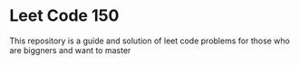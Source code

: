 # Leet Code 150
This repository is a  guide and solution of leet code problems for those who are biggners and want to master  
